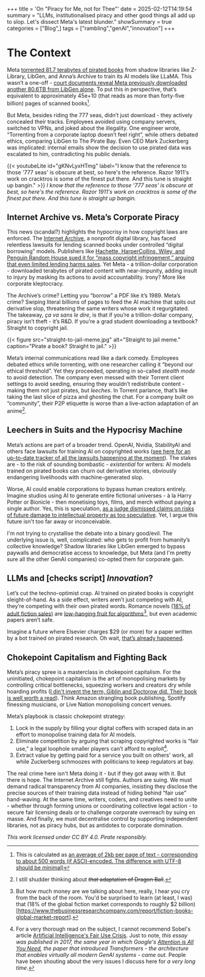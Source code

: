 +++
title = 'On "Piracy for Me, not for Thee"'
date = 2025-02-12T14:19:54
summary = "LLMs, institutionalised piracy and other good things all add up to slop. Let's dissect Meta's latest blunder."
showSummary = true
categories = ["Blog",]
tags = ["rambling","genAI","innovation"]
+++
# The Context
Meta [torrented 81.7 terabytes of pirated books](https://arstechnica.com/tech-policy/2025/02/meta-torrented-over-81-7tb-of-pirated-books-to-train-ai-authors-say/) from shadow libraries like Z-Library, LibGen, and Anna’s Archive to train its AI models like LLaMA. This wasn’t a one-off - [court documents reveal Meta previously downloaded another 80.6TB from LibGen alone](https://cdn.arstechnica.net/wp-content/uploads/2025/02/Kadrey-v-Meta-Plaintiffs-Motion-for-Relief-2-5-25.pdf). To put this in perspective, that’s equivalent to approximately 45e+10 (that reads as more than forty-five billion) pages of scanned books[^1]. 

But Meta, besides riding the 777 seas, didn’t just download - they actively concealed their tracks. Employees avoided using company servers, switched to VPNs, and joked about the illegality. One engineer wrote, “Torrenting from a corporate laptop doesn’t feel right”, while others debated ethics, comparing LibGen to The Pirate Bay. Even CEO Mark Zuckerberg was implicated: internal emails show the decision to use pirated data was escalated to him, contradicting his public denials.

{{< youtubeLite id="gKNvLyxHTmg" label="I know that the reference to those '777 seas' is obscure at best, so here's the reference. Razor 1911's work on cracktros is some of the finest put there. And this tune is straight up bangin." >}}
_I know that the reference to those '777 seas' is obscure at best, so here's the reference. Razor 1911's work on cracktros is some of the finest put there. And this tune is straight up bangin._

## Internet Archive vs. Meta’s Corporate Piracy

This news (scandal?) highlights the hypocrisy in how copyright laws are enforced. The [Internet Archive](https://archive.org/), a nonprofit digital library, has faced relentless lawsuits for lending scanned books under controlled “digital borrowing” models. Publishers like [Hachette, HarperCollins, Wiley, and Penguin Random House sued it for “mass copyright infringement,” arguing that even limited lending harms sales](https://www.eff.org/cases/hachette-v-internet-archive). Yet Meta - a trillion-dollar corporation - downloaded terabytes of pirated content with near-impunity, adding insult to injury by masking its actions to avoid accountability. Irony? More like corporate kleptocracy.

The Archive’s crime? Letting you “borrow” a PDF like it’s 1989. Meta’s crime? Swiping literal billions of pages to feed the AI machine that spits out derivative slop, threatening the same writers whose work it regurgitated. The takeaway, _ça va sans le dire_, is that if you’re a trillion-dollar company, piracy isn’t theft - it’s R&D. If you’re a grad student downloading a textbook? Straight to copyright jail.

{{< figure
    src="straight-to-jail-meme.jpg"
    alt="Straight to jail meme."
    caption="Pirate a book? Straight to jail."
    >}}

Meta’s internal communications read like a dark comedy. Employees debated ethics while torrenting, with one researcher calling it “beyond our ethical threshold”. Yet they proceeded, operating in so-called _stealth mode_ to avoid detection. The company even messed with their Torrent client settings to avoid seeding, ensuring they wouldn’t redistribute content - making them not just pirates, but _leeches_. In Torrent parlance, that’s like taking the last slice of pizza and ghosting the chat. For a company built on “community”, their P2P etiquette is worse than a live-action adaptation of an anime[^2].

## Leechers in Suits and the Hypocrisy Machine

Meta’s actions are part of a broader trend. OpenAI, Nvidia, StabilityAI and others face lawsuits for training AI on copyrighted works ([see here for an up-to-date tracker of all the lawsuits happening at the moment](https://www.bakerlaw.com/services/artificial-intelligence-ai/case-tracker-artificial-intelligence-copyrights-and-class-actions/)). The stakes are - to the risk of sounding bombastic - _existential_ for writers: AI models trained on pirated books can churn out derivative stories, obviously endangering livelihoods with machine-generated slop.

Worse, AI could enable corporations to bypass human creators entirely. Imagine studios using AI to generate entire fictional universes - à la Harry Potter or Bionicle - then monetising toys, films, and merch without paying a single author. Yes, this is speculation, [as a judge dismissed claims on risks of future damage to intellectual property as too speculative](https://www.theverge.com/2024/2/13/24072131/sarah-silverman-paul-tremblay-openai-chatgpt-copyright-lawsuit). Yet, I argue this future isn't too far away or inconceivable. 

I'm not trying to crystallise the debate into a binary good/evil. The underlying issue is, well, complicated: who gets to profit from humanity’s collective knowledge? Shadow libraries like LibGen emerged to bypass paywalls and democratise access to knowledge, but Meta (and I'm pretty sure all the other GenAI companies) co-opted them for corporate gain.

## LLMs and [checks script] _Innovation_?

Let’s cut the techno-optimist crap. AI trained on pirated books is copyright sleight-of-hand. As a side effect, writers aren’t just competing with AI, they’re competing with their own pirated words. Romance novels [(18% of adult fiction sales)](https://fortune.com/2021/08/21/rom-com-pandemic-book-sales-romance-bookstore-day/) are [low-hanging fruit for algorithms](https://www.bbc.co.uk/news/business-64975524)[^3], but even academic papers aren’t safe. 

Imagine a future where Elsevier charges $29 (or more) for a paper written by a bot trained on pirated research. Oh wait, [that’s already happened](https://www.sciencedirect.com/science/article/pii/S2468023024002402).

## Chokepoint Capitalism and Fighting Back

Meta’s piracy spree is a masterclass in chokepoint capitalism. For the uninitiated, chokepoint capitalism is the art of monopolising markets by controlling critical bottlenecks, squeezing workers and creators dry while hoarding profits ([I din't invent the term, Giblin and Doctorow did. Their book is well worth a read](https://chokepointcapitalism.com/)). Think Amazon strangling book publishing, Spotify finessing musicians, or Live Nation monopolising concert venues.

Meta’s playbook is classic chokepoint strategy:

1.  Lock in the supply by filling your digital coffers with scraped data in an effort to monopolise training data for AI models.
2.  Eliminate competition by arguing that scraping copyrighted works is “fair use,” a legal loophole smaller players can’t afford to exploit[^4].
3.  Extract value by getting paid for a service you built on others' work, all while Zuckerberg schmoozes with politicians to keep regulators at bay.

The real crime here isn't Meta doing it - but if they got away with it. But there is hope. The Internet Archive still fights. Authors are suing. We must demand radical transparency from AI companies, insisting they disclose the precise sources of their training data instead of hiding behind “fair use” hand-waving. At the same time, writers, coders, and creatives need to unite - whether through forming unions or coordinating collective legal action - to secure fair licensing deals or to challenge corporate overreach by suing en masse. And finally, we must decentralise control by supporting independent libraries, not as piracy hubs, but as antidotes to corporate domination.

*This work licensed under CC BY 4.0. Pirate responsibly.*

[^1]: This is calculated as [an average of 2kb per page of text - corresponding to about 500 words (if ASCII-encoded. The difference with UTF-8 should be minimal)](https://superuser.com/questions/351791/what-is-a-general-rule-of-thumb-for-file-sizes-in-kb-mb-gb-etc)

[^2]: I still shudder thinking about ~~_that_ adaptation of Dragon Ball~~.

[^3]: But how much money are we talking about here, really, I hear you cry from the back of the room. You'd be surprised to learn (at least, I was) that (18% of the global fiction market corresponds to roughly $2 billion)[https://www.thebusinessresearchcompany.com/report/fiction-books-global-market-report].

[^4]: For a very thorough read on the subject, I cannot recommend Sobel's article [Artificial Intelligence's Fair Use Crisis](https://www.bensobel.org/files/articles/41.1_Sobel-FINAL.pdf). Just to note, _this essay was published in 2017, the same year in which Google's [Attention is All You Need](https://arxiv.org/abs/1706.03762), the paper that introduced Transformers - the architecture that enables virtually all modern GenAI systems - came out._ People have been shouting about the very issues I discuss here for *a very long time*.